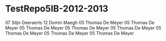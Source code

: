 TestRepo5IB-2012-2013
=====================
07 Stijn Geeraerts
12 Domin Maegh
05 Thomas De Meyer
05 Thomas De Meyer
05 Thomas De Meyer
05 Thomas De Meyer
05 Thomas De Meyer
05 Thomas De Meyer
05 Thomas De Meyer
05 Thomas De Meyer


